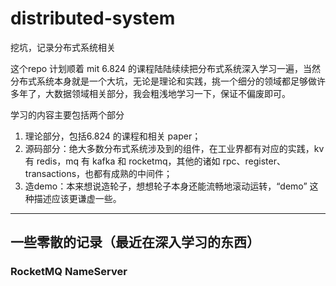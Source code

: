 # distributed-system
挖坑，记录分布式系统相关

这个repo 计划顺着 mit 6.824 的课程陆陆续续把分布式系统深入学习一遍，当然分布式系统本身就是一个大坑，无论是理论和实践，挑一个细分的领域都足够做许多年了，大数据领域相关部分，我会粗浅地学习一下，保证不偏废即可。

学习的内容主要包括两个部分
1. 理论部分，包括6.824 的课程和相关 paper；
2. 源码部分：绝大多数分布式系统涉及到的组件，在工业界都有对应的实践，kv 有 redis，mq 有 kafka 和 rocketmq，其他的诸如 rpc、register、transactions，也都有成熟的中间件；
3. 造demo：本来想说造轮子，想想轮子本身还能流畅地滚动运转，“demo” 这种描述应该更谦虚一些。

-----------------------
## 一些零散的记录（最近在深入学习的东西）
### RocketMQ NameServer




